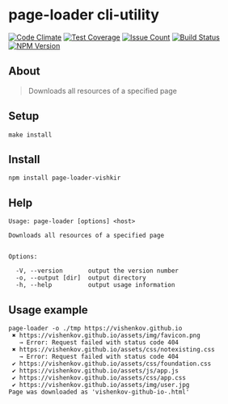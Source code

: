 # page-loader cli-utility
[![Code Climate](https://codeclimate.com/github/vishenkov/project-lvl3-s100/badges/gpa.svg)](https://codeclimate.com/github/vishenkov/project-lvl3-s100)
[![Test Coverage](https://codeclimate.com/github/vishenkov/project-lvl3-s100/badges/coverage.svg)](https://codeclimate.com/github/vishenkov/project-lvl3-s100/coverage)
[![Issue Count](https://codeclimate.com/github/vishenkov/project-lvl3-s100/badges/issue_count.svg)](https://codeclimate.com/github/vishenkov/project-lvl3-s100)
[![Build Status](https://travis-ci.org/vishenkov/project-lvl3-s100.svg?branch=master)](https://travis-ci.org/vishenkov/project-lvl3-s100)
[![NPM Version](http://img.shields.io/npm/v/page-loader-vishkir.svg?style=flat)](https://www.npmjs.org/package/page-loader-vishkir)

## About
> Downloads all resources of a specified page 

## Setup
```
make install
```

## Install
```
npm install page-loader-vishkir
```

## Help
```
Usage: page-loader [options] <host>

Downloads all resources of a specified page


Options:

  -V, --version       output the version number
  -o, --output [dir]  output directory
  -h, --help          output usage information
```

## Usage example
```
page-loader -o ./tmp https://vishenkov.github.io
 ✖ https://vishenkov.github.io/assets/img/favicon.png
   → Error: Request failed with status code 404
 ✖ https://vishenkov.github.io/assets/css/notexisting.css
   → Error: Request failed with status code 404
 ✔ https://vishenkov.github.io/assets/css/foundation.css
 ✔ https://vishenkov.github.io/assets/js/app.js
 ✔ https://vishenkov.github.io/assets/css/app.css
 ✔ https://vishenkov.github.io/assets/img/user.jpg
Page was downloaded as 'vishenkov-github-io-.html'

```